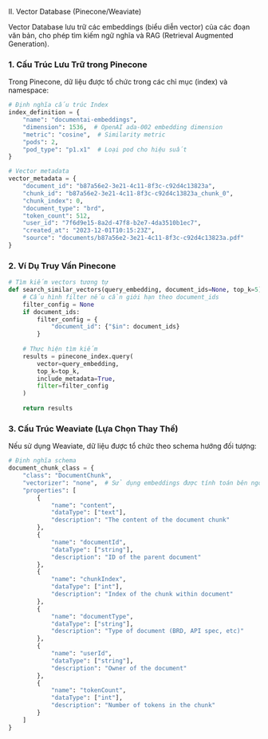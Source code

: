 II. Vector Database (Pinecone/Weaviate)

Vector Database lưu trữ các embeddings (biểu diễn vector) của các đoạn văn bản, cho phép tìm kiếm ngữ nghĩa và RAG (Retrieval Augmented Generation).

### 1. Cấu Trúc Lưu Trữ trong Pinecone

Trong Pinecone, dữ liệu được tổ chức trong các chỉ mục (index) và namespace:

```python
# Định nghĩa cấu trúc Index
index_definition = {
    "name": "documentai-embeddings",
    "dimension": 1536,  # OpenAI ada-002 embedding dimension
    "metric": "cosine",  # Similarity metric
    "pods": 2,
    "pod_type": "p1.x1"  # Loại pod cho hiệu suất
}

# Vector metadata
vector_metadata = {
    "document_id": "b87a56e2-3e21-4c11-8f3c-c92d4c13823a",
    "chunk_id": "b87a56e2-3e21-4c11-8f3c-c92d4c13823a_chunk_0",
    "chunk_index": 0,
    "document_type": "brd",
    "token_count": 512,
    "user_id": "7f6d9e15-8a2d-47f8-b2e7-4da3510b1ec7",
    "created_at": "2023-12-01T10:15:23Z",
    "source": "documents/b87a56e2-3e21-4c11-8f3c-c92d4c13823a.pdf"
}
```

### 2. Ví Dụ Truy Vấn Pinecone

```python
# Tìm kiếm vectors tương tự
def search_similar_vectors(query_embedding, document_ids=None, top_k=5):
    # Cấu hình filter nếu cần giới hạn theo document_ids
    filter_config = None
    if document_ids:
        filter_config = {
            "document_id": {"$in": document_ids}
        }
    
    # Thực hiện tìm kiếm
    results = pinecone_index.query(
        vector=query_embedding,
        top_k=top_k,
        include_metadata=True,
        filter=filter_config
    )
    
    return results
```

### 3. Cấu Trúc Weaviate (Lựa Chọn Thay Thế)

Nếu sử dụng Weaviate, dữ liệu được tổ chức theo schema hướng đối tượng:

```python
# Định nghĩa schema
document_chunk_class = {
    "class": "DocumentChunk",
    "vectorizer": "none",  # Sử dụng embeddings được tính toán bên ngoài
    "properties": [
        {
            "name": "content",
            "dataType": ["text"],
            "description": "The content of the document chunk"
        },
        {
            "name": "documentId",
            "dataType": ["string"],
            "description": "ID of the parent document"
        },
        {
            "name": "chunkIndex",
            "dataType": ["int"],
            "description": "Index of the chunk within document"
        },
        {
            "name": "documentType",
            "dataType": ["string"],
            "description": "Type of document (BRD, API spec, etc)"
        },
        {
            "name": "userId",
            "dataType": ["string"],
            "description": "Owner of the document"
        },
        {
            "name": "tokenCount",
            "dataType": ["int"],
            "description": "Number of tokens in the chunk"
        }
    ]
}
```